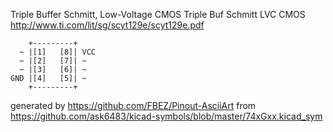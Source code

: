 Triple Buffer Schmitt, Low-Voltage CMOS
Triple Buf Schmitt LVC CMOS
http://www.ti.com/lit/sg/scyt129e/scyt129e.pdf


	    +---------+
	  ~ |[1]   [8]| VCC
	  ~ |[2]   [7]| ~
	  ~ |[3]   [6]| ~
	GND |[4]   [5]| ~
	    +---------+


generated by https://github.com/FBEZ/Pinout-AsciiArt from https://github.com/ask6483/kicad-symbols/blob/master/74xGxx.kicad_sym